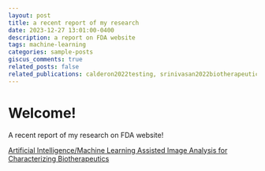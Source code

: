 ```yaml
---
layout: post
title: a recent report of my research
date: 2023-12-27 13:01:00-0400
description: a report on FDA website
tags: machine-learning
categories: sample-posts
giscus_comments: true
related_posts: false
related_publications: calderon2022testing, srinivasan2022biotherapeutics
---
```


# Welcome!

A recent report of my research on FDA website!

[Artificial Intelligence/Machine Learning Assisted Image Analysis for Characterizing Biotherapeutics](https://www.fda.gov/drugs/regulatory-science-action/artificial-intelligencemachine-learning-assisted-image-analysis-characterizing-biotherapeutics)
